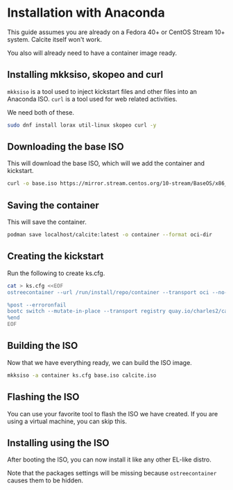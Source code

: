 # Installation with Anaconda

This guide assumes you are already on a Fedora 40+ or CentOS Stream 10+ system. Calcite itself won't work.

You also will already need to have a container image ready.

## Installing mkksiso, skopeo and curl

`mkksiso` is a tool used to inject kickstart files and other files into an Anaconda ISO. `curl` is a tool used for web related activities.

We need both of these.

```bash
sudo dnf install lorax util-linux skopeo curl -y
```

## Downloading the base ISO

This will download the base ISO, which will we add the container and kickstart.

```bash
curl -o base.iso https://mirror.stream.centos.org/10-stream/BaseOS/x86_64/iso/CentOS-Stream-10-latest-x86_64-boot.iso
```

## Saving the container

This will save the container.

```bash
podman save localhost/calcite:latest -o container --format oci-dir
```

## Creating the kickstart

Run the following to create ks.cfg.

```bash
cat > ks.cfg <<EOF
ostreecontainer --url /run/install/repo/container --transport oci --no-signature-verification

%post --erroronfail
bootc switch --mutate-in-place --transport registry quay.io/charles2/calcite:latest
%end
EOF
```

## Building the ISO

Now that we have everything ready, we can build the ISO image.

```bash
mkksiso -a container ks.cfg base.iso calcite.iso
```

## Flashing the ISO

You can use your favorite tool to flash the ISO we have created. If you are using a virtual machine, you can skip this.

## Installing using the ISO

After booting the ISO, you can now install it like any other EL-like distro.

Note that the packages settings will be missing because `ostreecontainer` causes them to be hidden.
